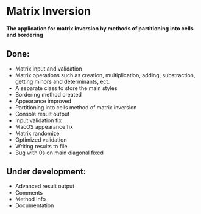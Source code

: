 # Matrix Inversion
#### The application for matrix inversion by methods of partitioning into cells and bordering

## Done:
* Matrix input and validation
* Matrix operations such as creation, multiplication, adding, substraction, getting minors and determinants, ect.
* A separate class to store the main styles
* Bordering method created
* Appearance improved
* Partitioning into cells method of matrix inversion
* Console result output
* Input validation fix
* MacOS appearance fix
* Matrix randomize
* Optimized validation
* Writing results to file
* Bug with 0s on main diagonal fixed

## Under development:
* Advanced result output
* Comments
* Method info
* Documentation